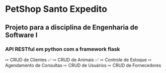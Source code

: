 # PetShop Santo Expedito

## Projeto para a disciplina de Engenharia de Software I

### API RESTful em python com a framework flask

⇨ CRUD de Clientes ✅
⇨ CRUD de Animais ✅
⇨ Controle de Estoque
⇨ Agendamento de Consultas
⇨ CRUD de Usuários
⇨ CRUD de Fornecedores
